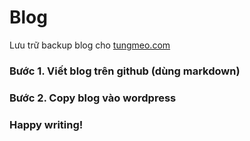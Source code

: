 # Blog

Lưu trữ backup blog cho [tungmeo.com](https://tungmeo.com)

### Bước 1. Viết blog trên github (dùng markdown)

### Bước 2. Copy blog vào wordpress

### Happy writing!
